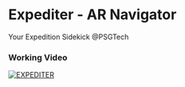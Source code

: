 # Expediter - AR Navigator
Your Expedition Sidekick @PSGTech

### Working Video  
  
[![EXPEDITER](http://img.youtube.com/vi/l7WCkhTnals/0.jpg)](http://www.youtube.com/watch?v=l7WCkhTnals "Expediter - Your Navigation Sidekick @PSGTECH - The Sullys - Build for PSG Submission")
